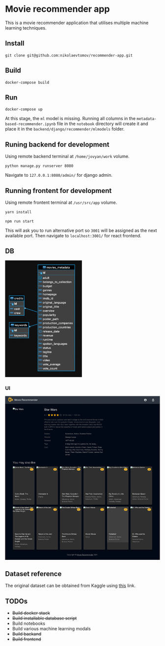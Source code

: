 # Movie recommender app
This is a movie recommender application that utilises multiple machine learning techniques.

## Install
```
git clone git@github.com:nikolaevtomov/recommender-app.git
```

## Build
```
docker-compose build
```

## Run
```
docker-compose up
```

At this stage, the `ml` model is missing. Running all columns in the `metadata-based-recommender.ipynb` file in the `notebook` directory will create it and place it in the `backend/django/recommender/mlmodels` folder.

## Runing backend for development
Using remote backend terminal at `/home/jovyan/work` volume.

```
python manage.py runserver 8080
```
Navigate to `127.0.0.1:8080/admin/` for django admin.

## Running frontent for development
Using remote frontent terminal at `/usr/src/app` volume.
```
yarn install
```
```
npm run start
```
This will ask you to run alternative port so `3001` will be assigned as the next available port.
Then navigate to `localhost:3001/` for react frontend.

## DB
<img src="screencapture-2.png?raw=true" width="250" alt="Recommender db scheme" />

### UI
![Recommender app ui](/screencapture-1.png?raw=true "Recommender app UI")

## Dataset reference
The original dataset can be obtained from Kaggle using [this](https://www.kaggle.com/rounakbanik/the-movies-dataset) link.

## TODOs
- <del>Build docker stack
- <del>Build installable database script
- Build notebooks
- Build various machine learning modals
- <del>Build backand
- <del>Build frontend